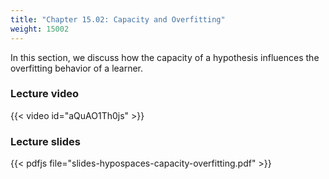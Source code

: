 ```yaml
---
title: "Chapter 15.02: Capacity and Overfitting"
weight: 15002
---
```

In this section, we discuss how the capacity of a hypothesis influences the overfitting behavior of a learner. 

<!--more-->

### Lecture video

{{< video id="aQuAO1Th0js" >}}

### Lecture slides

{{< pdfjs file="slides-hypospaces-capacity-overfitting.pdf" >}}
